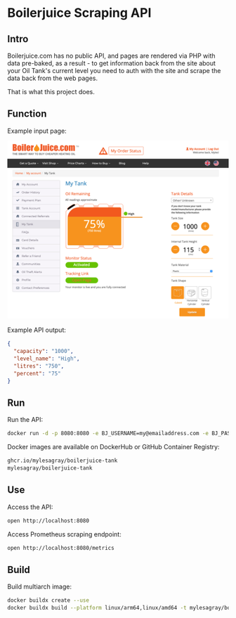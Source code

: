 # Boilerjuice Scraping API

## Intro

Boilerjuice.com has no public API, and pages are rendered via PHP with data pre-baked, as a result - to get information back from the site about your Oil Tank's current level you need to auth with the site and scrape the data back from the web pages.

That is what this project does.

## Function

Example input page:

![My Tank page](img/my-tank.png)

Example API output:

```json
{
  "capacity": "1000",
  "level_name": "High",
  "litres": "750",
  "percent": "75"
}
```

## Run

Run the API:

```sh
docker run -d -p 8080:8080 -e BJ_USERNAME=my@emailaddress.com -e BJ_PASSWORD=password ghcr.io/mylesagray/boilerjuice-tank
```

Docker images are available on DockerHub or GitHub Container Registry:

```sh
ghcr.io/mylesagray/boilerjuice-tank
mylesagray/boilerjuice-tank
```

## Use

Access the API:

```sh
open http://localhost:8080
```

Access Prometheus scraping endpoint:

```sh
open http://localhost:8080/metrics
```

## Build

Build multiarch image:

```sh
docker buildx create --use
docker buildx build --platform linux/arm64,linux/amd64 -t mylesagray/boilerjuice-tank:v0.2 -t mylesagray/boilerjuice-tank -t ghcr.io/mylesagray/boilerjuice-tank:v0.2 -t ghcr.io/mylesagray/boilerjuice-tank --push .
```
